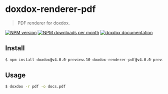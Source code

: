 # doxdox-renderer-pdf

> PDF renderer for doxdox.

[![NPM version](https://img.shields.io/npm/v/doxdox-renderer-pdf?style=flat-square)](https://www.npmjs.org/package/doxdox-renderer-pdf)
[![NPM downloads per month](https://img.shields.io/npm/dm/doxdox-renderer-pdf?style=flat-square)](https://www.npmjs.org/package/doxdox-renderer-pdf)
[![doxdox documentation](https://img.shields.io/badge/doxdox-documentation-%23E85E95?style=flat-square)](https://doxdox.org)

## Install

```bash
$ npm install doxdox@v4.0.0-preview.10 doxdox-renderer-pdf@v4.0.0-preview.10 --save-dev
```

## Usage

```bash
$ doxdox -r pdf -o docs.pdf
```
